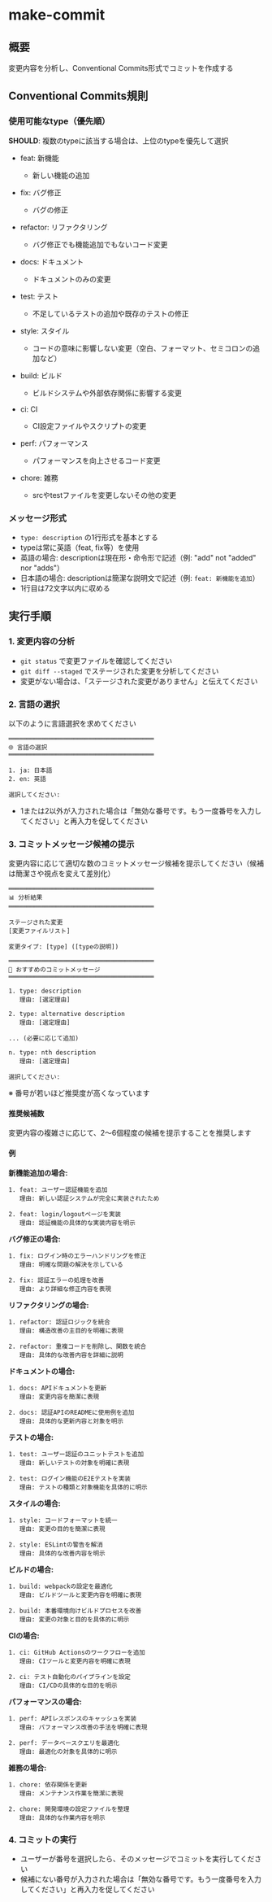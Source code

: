 # make-commit

## 概要

変更内容を分析し、Conventional Commits形式でコミットを作成する

## Conventional Commits規則

### 使用可能なtype（優先順）

**SHOULD**: 複数のtypeに該当する場合は、上位のtypeを優先して選択

- feat: 新機能
  - 新しい機能の追加

- fix: バグ修正
  - バグの修正

- refactor: リファクタリング
  - バグ修正でも機能追加でもないコード変更

- docs: ドキュメント
  - ドキュメントのみの変更

- test: テスト
  - 不足しているテストの追加や既存のテストの修正

- style: スタイル
  - コードの意味に影響しない変更（空白、フォーマット、セミコロンの追加など）

- build: ビルド
  - ビルドシステムや外部依存関係に影響する変更

- ci: CI
  - CI設定ファイルやスクリプトの変更

- perf: パフォーマンス
  - パフォーマンスを向上させるコード変更

- chore: 雑務
  - srcやtestファイルを変更しないその他の変更

### メッセージ形式

- `type: description` の1行形式を基本とする
- typeは常に英語（feat, fix等）を使用
- 英語の場合: descriptionは現在形・命令形で記述（例: "add" not "added" nor "adds"）
- 日本語の場合: descriptionは簡潔な説明文で記述（例: `feat: 新機能を追加`）
- 1行目は72文字以内に収める

## 実行手順

### 1. 変更内容の分析

- `git status` で変更ファイルを確認してください
- `git diff --staged` でステージされた変更を分析してください
- 変更がない場合は、「ステージされた変更がありません」と伝えてください

### 2. 言語の選択

以下のように言語選択を求めてください

```text
════════════════════════════════════════
🌐 言語の選択
════════════════════════════════════════

1. ja: 日本語
2. en: 英語

選択してください:
```

- 1または2以外が入力された場合は「無効な番号です。もう一度番号を入力してください」と再入力を促してください

### 3. コミットメッセージ候補の提示

変更内容に応じて適切な数のコミットメッセージ候補を提示してください（候補は簡潔さや視点を変えて差別化）

```text
════════════════════════════════════════
📊 分析結果
════════════════════════════════════════

ステージされた変更
[変更ファイルリスト]

変更タイプ: [type] ([typeの説明])

════════════════════════════════════════
💬 おすすめのコミットメッセージ
════════════════════════════════════════

1. type: description
   理由: [選定理由]

2. type: alternative description
   理由: [選定理由]

... (必要に応じて追加)

n. type: nth description
   理由: [選定理由]

選択してください:
```

※ 番号が若いほど推奨度が高くなっています

#### 推奨候補数

変更内容の複雑さに応じて、2〜6個程度の候補を提示することを推奨します

#### 例

**新機能追加の場合:**

```text
1. feat: ユーザー認証機能を追加
   理由: 新しい認証システムが完全に実装されたため

2. feat: login/logoutページを実装
   理由: 認証機能の具体的な実装内容を明示
```

**バグ修正の場合:**

```text
1. fix: ログイン時のエラーハンドリングを修正
   理由: 明確な問題の解決を示している

2. fix: 認証エラーの処理を改善
   理由: より詳細な修正内容を表現
```

**リファクタリングの場合:**

```text
1. refactor: 認証ロジックを統合
   理由: 構造改善の主目的を明確に表現

2. refactor: 重複コードを削除し、関数を統合
   理由: 具体的な改善内容を詳細に説明
```

**ドキュメントの場合:**

```text
1. docs: APIドキュメントを更新
   理由: 変更内容を簡潔に表現

2. docs: 認証APIのREADMEに使用例を追加
   理由: 具体的な更新内容と対象を明示
```

**テストの場合:**

```text
1. test: ユーザー認証のユニットテストを追加
   理由: 新しいテストの対象を明確に表現

2. test: ログイン機能のE2Eテストを実装
   理由: テストの種類と対象機能を具体的に明示
```

**スタイルの場合:**

```text
1. style: コードフォーマットを統一
   理由: 変更の目的を簡潔に表現

2. style: ESLintの警告を解消
   理由: 具体的な改善内容を明示
```

**ビルドの場合:**

```text
1. build: webpackの設定を最適化
   理由: ビルドツールと変更内容を明確に表現

2. build: 本番環境向けビルドプロセスを改善
   理由: 変更の対象と目的を具体的に明示
```

**CIの場合:**

```text
1. ci: GitHub Actionsのワークフローを追加
   理由: CIツールと変更内容を明確に表現

2. ci: テスト自動化のパイプラインを設定
   理由: CI/CDの具体的な目的を明示
```

**パフォーマンスの場合:**

```text
1. perf: APIレスポンスのキャッシュを実装
   理由: パフォーマンス改善の手法を明確に表現

2. perf: データベースクエリを最適化
   理由: 最適化の対象を具体的に明示
```

**雑務の場合:**

```text
1. chore: 依存関係を更新
   理由: メンテナンス作業を簡潔に表現

2. chore: 開発環境の設定ファイルを整理
   理由: 具体的な作業内容を明示
```

### 4. コミットの実行

- ユーザーが番号を選択したら、そのメッセージでコミットを実行してください
- 候補にない番号が入力された場合は「無効な番号です。もう一度番号を入力してください」と再入力を促してください
